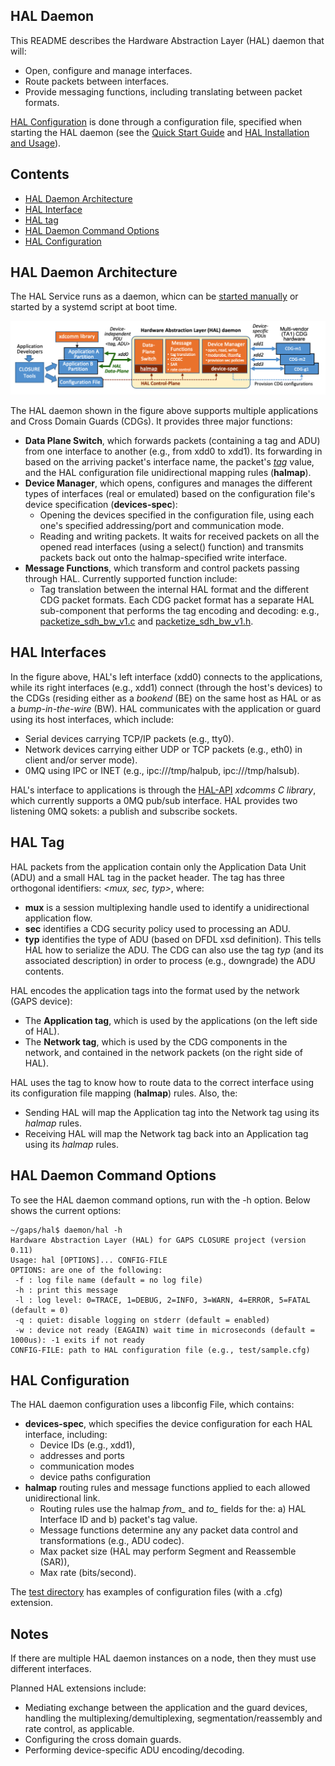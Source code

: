 ## HAL Daemon
This README describes the Hardware Abstraction Layer (HAL) daemon that will:
- Open, configure and manage interfaces.
- Route packets between interfaces.
- Provide messaging functions, including translating between packet formats.

[HAL Configuration](#HAL-Configuration) is done through a configuration file,
specified when starting the HAL daemon (see the 
[Quick Start Guide](../README.md#quick-start-guide) and 
[HAL Installation and Usage](../README.md#hal-installation-and-usage)).


## Contents

- [HAL Daemon Architecture](#hal-daemon-architecture)
- [HAL Interface](#hal-interfaces)
- [HAL tag](#HAL-tag)
- [HAL Daemon Command Options](#HAL-Daemon-Command-Options)
- [HAL Configuration](#HAL-Configuration)


## HAL Daemon Architecture
The HAL Service runs as a daemon, whicn can be [started manually](../README.md#configurerun-hal-on-target-hardware) or started by a systemd script at boot time.  

![HAL interfaces between applications and Network Interfaces.](figure_HAL_daemon.png)

The HAL daemon shown in the figure above supports multiple applications and Cross Domain Guards (CDGs). It provides three major functions:
- **Data Plane Switch**, which forwards packets (containing a tag and ADU) from one interface to another (e.g., from xdd0 to xdd1). Its forwarding in based on the arriving packet's interface name, the packet's [*tag*](#HAL-tag) value, and the HAL configuration file unidirectional mapping rules (**halmap**).  
- **Device Manager**, which opens, configures and manages the different types of interfaces (real or emulated) based on the configuration file's device specification (**devices-spec**):
  - Opening the devices specified in the configuration file, using each one's specified addressing/port and communication mode. 
  - Reading and writing packets. It waits for received packets on all the opened read interfaces (using a select() function) and transmits packets back out onto the halmap-specified write interface.
- **Message Functions**, which transform and control packets passing through HAL. Currently supported function include:
  - Tag translation between the internal HAL format and the different CDG packet formats. Each CDG packet format has a separate HAL sub-component that performs the tag encoding and decoding: e.g., [packetize_sdh_bw_v1.c](packetize_sdh_bw_v1.c) and [packetize_sdh_bw_v1.h](packetize_sdh_bw_v1.h).
  
## HAL Interfaces

In the figure above, HAL's left interface (xdd0) connects to the applications, 
while its right interfaces  (e.g., xdd1) connect (through the host's devices) to the CDGs 
(residing either as a  *bookend* (BE) on the same host as HAL or as a *bump-in-the-wire* (BW).
HAL communicates with the application or guard using its host interfaces, which include: 
- Serial devices carrying TCP/IP packets (e.g., tty0).
- Network devices carrying either UDP or TCP packets (e.g., eth0) in client and/or server mode).
- 0MQ using IPC or INET (e.g., ipc:///tmp/halpub, ipc:///tmp/halsub).

HAL's interface to applications is through the [HAL-API](../api/) *xdcomms C library*,
which currently supports a 0MQ pub/sub interface.
HAL provides two listening 0MQ sokets: a publish and subscribe sockets.


## HAL Tag
HAL packets from the application contain only the Application Data Unit (ADU) and a small HAL tag in the packet header.
The tag has three orthogonal identifiers: *<mux, sec, typ>*, where:
- **mux** is a session multiplexing handle used to identify a unidirectional application flow.
- **sec** identifies a CDG security policy used to processing an ADU. 
- **typ** identifies the type of ADU (based on DFDL xsd definition). This tells HAL how to serialize the ADU. The CDG can also use the tag *typ* (and its associated description) in order to process (e.g., downgrade) the ADU contents.

HAL encodes the application tags into the format used by the network (GAPS device):
- The **Application tag**, which is used by the applications (on the left side of HAL).
- The **Network tag**, which is used by the CDG components in the network, and contained in the network packets (on the right side of HAL).

HAL uses the tag to know how to route data to the correct interface using its configuration file mapping (**halmap**) rules. Also, the:
- Sending HAL will map the Application tag into the Network tag using its *halmap* rules.
- Receiving HAL will map the Network tag back into an Application tag using its *halmap* rules.


## HAL Daemon Command Options
To see the HAL daemon command options, run with the -h option.  Below shows the current options:
```
~/gaps/hal$ daemon/hal -h
Hardware Abstraction Layer (HAL) for GAPS CLOSURE project (version 0.11)
Usage: hal [OPTIONS]... CONFIG-FILE
OPTIONS: are one of the following:
 -f : log file name (default = no log file)
 -h : print this message
 -l : log level: 0=TRACE, 1=DEBUG, 2=INFO, 3=WARN, 4=ERROR, 5=FATAL (default = 0)
 -q : quiet: disable logging on stderr (default = enabled)
 -w : device not ready (EAGAIN) wait time in microseconds (default = 1000us): -1 exits if not ready
CONFIG-FILE: path to HAL configuration file (e.g., test/sample.cfg)
```

## HAL Configuration
The HAL daemon configuration uses a libconfig File, which contains:
- **devices-spec**, which specifies the device configuration for each HAL interface, including:
  - Device IDs (e.g., xdd1), 
  - addresses and ports
  - communication modes 
  - device paths configuration 
- **halmap** routing rules and message functions applied to each allowed unidirectional link.
  - Routing rules use the halmap *from_* and *to_* fields for the: a) HAL Interface ID and b) packet's tag value.
  -  Message functions  determine any any packet data control and transformations (e.g., ADU codec).
  - Max packet size (HAL may perform Segment and Reassemble (SAR)), 
  - Max rate (bits/second).

The [test directory](../test/) has examples of configuration files (with a .cfg) extension.  

## Notes
If there are multiple HAL daemon instances on a node, then they must use different interfaces.

Planned HAL extensions include:
- Mediating  exchange between the application and the guard devices, handling the multiplexing/demultiplexing, segmentation/reassembly and rate control, as applicable.
- Configuring the cross domain guards.
- Performing device-specific ADU encoding/decoding.
